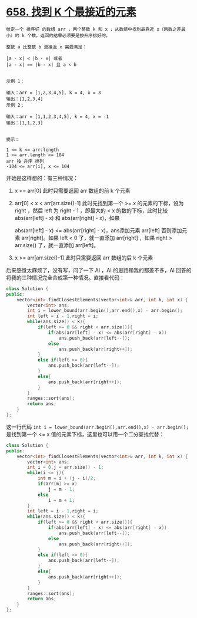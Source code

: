 # [658. 找到 K 个最接近的元素](https://leetcode.cn/problems/find-k-closest-elements/description/)
```
给定一个 排序好 的数组 arr ，两个整数 k 和 x ，从数组中找到最靠近 x（两数之差最小）的 k 个数。返回的结果必须要是按升序排好的。

整数 a 比整数 b 更接近 x 需要满足：

|a - x| < |b - x| 或者
|a - x| == |b - x| 且 a < b
 

示例 1：

输入：arr = [1,2,3,4,5], k = 4, x = 3
输出：[1,2,3,4]
示例 2：

输入：arr = [1,1,2,3,4,5], k = 4, x = -1
输出：[1,1,2,3]
 

提示：

1 <= k <= arr.length
1 <= arr.length <= 104
arr 按 升序 排列
-104 <= arr[i], x <= 104
```
开始是这样想的：有三种情况：

1. x <= arr[0] 此时只需要返回 arr 数组的前 k 个元素

2. arr[0] < x < arr[arr.size()-1] 此时先找到第一个 >= x 的元素的下标，设为 right ，然后 left 为 right - 1 ，即最大的 < x 的数的下标，此时比较 abs(arr[left] - x) 和 abs(arr[right] - x)，如果

   abs(arr[left] - x) <= abs(arr[right] - x)，ans添加元素 arr[left] 否则添加元素 arr[right]。如果 left < 0 了，就一直添加 arr[right] ，如果 right > arr.size() 了，就一直添加 arr[left]。
   
3. x >= arr[arr.size()-1] 此时只需要返回 arr 数组的后 k 个元素

后来感觉太麻烦了，没有写，问了一下 AI ，AI 的思路和我的都差不多，AI 回答的将我的三种情况完全合成第一种情况。直接看代码：

```cpp
class Solution {
public:
    vector<int> findClosestElements(vector<int>& arr, int k, int x) {
        vector<int> ans;
        int i = lower_bound(arr.begin(),arr.end(),x) - arr.begin();
        int left = i - 1,right = i;
        while(ans.size() < k){
            if(left >= 0 && right < arr.size()){
                if(abs(arr[left] - x) <= abs(arr[right] - x))
                    ans.push_back(arr[left--]);
                else
                    ans.push_back(arr[right++]);
            }
            else if(left >= 0){
                ans.push_back(arr[left--]);
            }
            else{
                ans.push_back(arr[right++]);
            }
        }
        ranges::sort(ans);
        return ans;
    }
};
```
这一行代码 `int i = lower_bound(arr.begin(),arr.end(),x) - arr.begin();` 是找到第一个 <= x 值的元素下标，这里也可以用一个二分查找代替：
```cpp
class Solution {
public:
    vector<int> findClosestElements(vector<int>& arr, int k, int x) {
        vector<int> ans;
        int i = 0,j = arr.size() - 1;
        while(i <= j){
            int m = i + (j - i)/2;
            if(arr[m] >= x)
                j = m - 1;
            else 
                i = m + 1; 
        }
        int left = i - 1,right = i;
        while(ans.size() < k){
            if(left >= 0 && right < arr.size()){
                if(abs(arr[left] - x) <= abs(arr[right] - x))
                    ans.push_back(arr[left--]);
                else
                    ans.push_back(arr[right++]);
            }
            else if(left >= 0){
                ans.push_back(arr[left--]);
            }
            else{
                ans.push_back(arr[right++]);
            }
        }
        ranges::sort(ans);
        return ans;
    }
};
```
